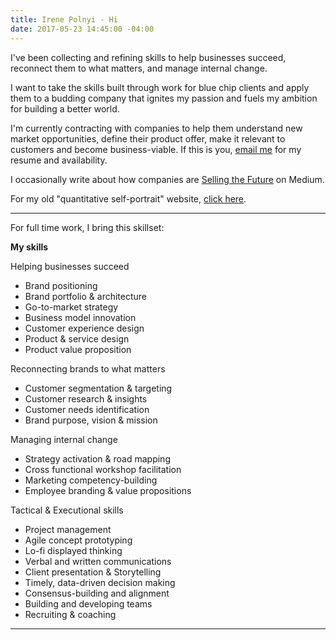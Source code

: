 ```yaml
---
title: Irene Polnyi - Hi
date: 2017-05-23 14:45:00 -04:00
---
```


I've been collecting and refining skills to help businesses succeed, reconnect them to what matters, and manage internal change.

I want to take the skills built through work for blue chip clients and apply them to a budding company that ignites my passion and fuels my ambition for building a better world.

I'm currently contracting with companies to help them understand new market opportunities, define their product offer, make it relevant to customers and become business-viable. If this is you, [email me](irenepolnyi@gmail.com) for my resume and availability.

I occasionally write about how companies are [Selling the Future](https://medium.com/@ireneface/introducing-selling-the-future-4d7da8f655fa) on Medium.

For my old "quantitative self-portrait" website, [click here](https://web.archive.org/web/20161012004317/http://www.irenepolnyi.com/).

<hr />

For full time work, I bring this skillset:

**My skills**

<p class="header">Helping businesses succeed</p>

* Brand positioning
* Brand portfolio & architecture
* Go-to-market strategy
* Business model innovation
* Customer experience design
* Product & service design
* Product value proposition

<p class="header">Reconnecting brands to what matters</p>

* Customer segmentation & targeting
* Customer research & insights
* Customer needs identification
* Brand purpose, vision & mission

<p class="header">Managing internal change</p>

* Strategy activation & road mapping
* Cross functional workshop facilitation
* Marketing competency-building
* Employee branding & value propositions

<p class="header">Tactical & Executional skills</p>

* Project management
* Agile concept prototyping
* Lo-fi displayed thinking
* Verbal and written communications
* Client presentation & Storytelling
* Timely, data-driven decision making
* Consensus-building and alignment
* Building and developing teams
* Recruiting & coaching

<hr />
